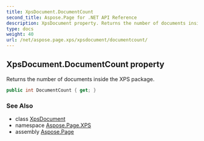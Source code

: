 ```yaml
---
title: XpsDocument.DocumentCount
second_title: Aspose.Page for .NET API Reference
description: XpsDocument property. Returns the number of documents inside the XPS package
type: docs
weight: 40
url: /net/aspose.page.xps/xpsdocument/documentcount/
---
```

## XpsDocument.DocumentCount property

Returns the number of documents inside the XPS package.

```csharp
public int DocumentCount { get; }
```

### See Also

* class [XpsDocument](../)
* namespace [Aspose.Page.XPS](../../xpsdocument/)
* assembly [Aspose.Page](../../../)


